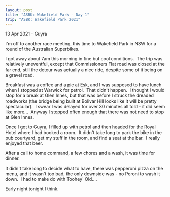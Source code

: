 ```yaml
---
layout: post
title: "ASBK: Wakefield Park - Day 1"
trip: "ASBK: Wakefield Park 2021"
---
```



13 Apr 2021 - Guyra 

I'm off to another race meeting, this time to Wakefield Park in NSW for a round of the Australian Superbikes.  

I got away about 7am this morning in fine but cool conditions.  The trip was relatively uneventful, except that Commissioners Flat road was closed at the far end, still the detour was actually a nice ride, despite some of it being on a gravel road. 

Breakfast was a coffee and a pie at Esk, and I was supposed to have lunch when I stopped at Warwick for petrol.  That didn't happen.  I thought I would stop for a break at Glen Innes, but that was before I struck the dreaded roadworks (the bridge being built at Bolivar Hill looks like it will be pretty spectacular).  I swear I was delayed for over 30 minutes all told - it did seem like more...  Anyway I stopped often enough that there was not need to stop at Glen Innes.  

Once I got to Guyra, I filled up with petrol and then headed for the Royal Hotel where I had booked a room.  It didn't take long to park the bike in the pub courtyard, get my stuff in the room, and find a seat at the bar.  I really enjoyed that beer. 

After a call to home command, a few chores and a wash, it was time for dinner. 

It didn't take long to decide what to have, there was pepperoni pizza on the menu, and it wasn't too bad, the only downside was - no Peroni to wash it down.  I had to make do with Toohey' Old.... 

Early night tonight I think.







